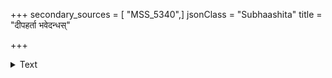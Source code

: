 +++
secondary_sources = [ "MSS_5340",]
jsonClass = "Subhaashita"
title = "दीपहर्ता भवेदन्धस्"

+++

<details><summary>Text</summary>

दीपहर्ता भवेदन्धस् तमोगतिरसुप्रभः।  
दीपप्रदः स्वर्गलोके दीपमाली विराजते॥
</details>
